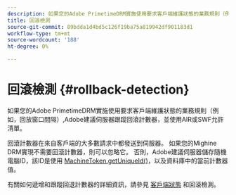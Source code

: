 ```yaml
---
description: 如果您的Adobe PrimetimeDRM實施使用要求客戶端維護狀態的業務規則（例如，回放窗口間隔）,Adobe建議伺服器跟蹤回滾計數器，並使用AIR或SWF允許清單。
title: 回滾檢測
source-git-commit: 89bdda1d4bd5c126f19ba75a819942df901183d1
workflow-type: tm+mt
source-wordcount: '188'
ht-degree: 0%

---
```



# 回滾檢測 {#rollback-detection}

如果您的Adobe PrimetimeDRM實施使用要求客戶端維護狀態的業務規則（例如，回放窗口間隔）,Adobe建議伺服器跟蹤回滾計數器，並使用AIR或SWF允許清單。

回滾計數器在來自客戶端的大多數請求中都發送到伺服器。 如果您的Mighine DRM實現不需要回滾計數器，則可以忽略它。 否則，Adobe建議伺服器儲存隨機電腦ID，該ID是使用 [MachineToken.getUniqueId()](https://help.adobe.com/en_US/primetime/api/drm-apis/server/javadocs-flashaccess-pro/com/adobe/flashaccess/sdk/cert/MachineId.html#getUniqueId())，以及資料庫中的當前計數器值。

有關如何遞增和跟蹤回退計數器的詳細資訊，請參見 [客戶端狀態](https://help.adobe.com/en_US/primetime/api/drm-apis/server/javadocs-flashaccess-pro/com/adobe/flashaccess/sdk/protocol/ClientState.html) 和回滾檢測。